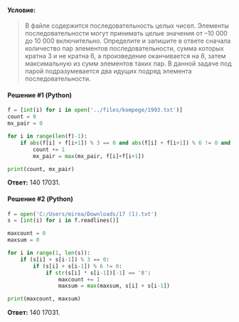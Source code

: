 #### Условие:
> В файле содержится последовательность целых чисел. Элементы последовательности могут принимать целые значения от –10 000 до 10 000 включительно. Определите и запишите в ответе сначала количество пар элементов последовательности, сумма которых кратна 3 и не кратна 6, а произведение оканчивается на 8, затем максимальную из сумм элементов таких пар. В данной задаче под парой подразумевается два идущих подряд элемента последовательности.

#### Решение #1 (Python)
```python
f = [int(i) for i in open('../files/kompege/1993.txt')]
count = 0
mx_pair = 0

for i in range(len(f)-1):
    if abs(f[i] + f[i+1]) % 3 == 0 and abs(f[i] + f[i+1]) % 6 != 0 and abs(f[i] * f[i+1]) % 10 == 8:
        count += 1
        mx_pair = max(mx_pair, f[i]+f[i+1])

print(count, mx_pair)
```
**Ответ:** 140 17031.


#### Решение #2 (Python)
```python
f = open('C:/Users/mirea/Downloads/17 (1).txt')
s = [int(i) for i in f.readlines()]

maxcount = 0
maxsum = 0

for i in range(1, len(s)):
    if (s[i] + s[i-1]) % 3 == 0:
        if (s[i] + s[i-1]) % 6 != 0:
            if str(s[i] * s[i-1])[-1] == '8':
                maxcount += 1
                maxsum = max(maxsum, s[i] + s[i-1])

print(maxcount, maxsum)
```
**Ответ:** 140 17031.
